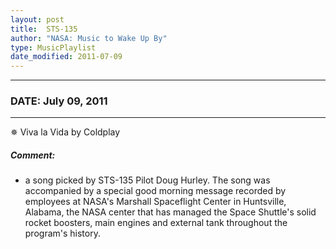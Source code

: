 ```yaml
---
layout: post
title:  STS-135
author: "NASA: Music to Wake Up By"
type: MusicPlaylist
date_modified: 2011-07-09
---
```


----
### DATE: July 09, 2011
----
✵ Viva la Vida by Coldplay

##### Comment:
* a song picked by STS-135 Pilot Doug Hurley. The song was accompanied by a special good morning message recorded by employees at NASA's Marshall Spaceflight Center in Huntsville, Alabama, the NASA center that has managed the Space Shuttle's solid rocket boosters, main engines and external tank throughout the program's history.

